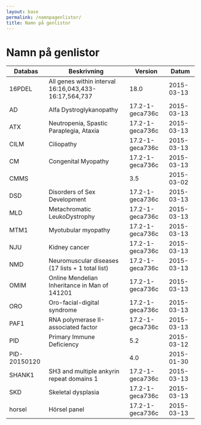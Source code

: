 ```yaml
---
layout: base
permalink: /namnpagenlistor/
title: Namn på genlistor
---
```


# Namn på genlistor

|Databas|Beskrivning|Version|Datum|
|---|---|---|---|
|16PDEL|All genes within interval 16:16,043,433-16:17,564,737|18.0|2015-03-13|
|AD|Alfa Dystroglykanopathy|17.2-1-geca736c|2015-03-13|
|ATX|Neutropenia, Spastic Paraplegia, Ataxia|17.2-1-geca736c|2015-03-13|
|CILM|Ciliopathy|17.2-1-geca736c|2015-03-13|
|CM|Congenital Myopathy|17.2-1-geca736c|2015-03-13|
|CMMS||3.5|2015-03-02|
|DSD|Disorders of Sex Development|17.2-1-geca736c|2015-03-13|
|MLD|Metachromatic LeukoDystrophy|17.2-1-geca736c|2015-03-13|
|MTM1|Myotubular myopathy|17.2-1-geca736c|2015-03-13|
|NJU|Kidney cancer|17.2-1-geca736c|2015-03-13|
|NMD|Neuromuscular diseases (17 lists + 1 total list)|17.2-1-geca736c|2015-03-13|
|OMIM|Online Mendelian Inheritance in Man of 141201|17.2-1-geca736c|2015-03-13|
|ORO|Oro-facial-digital syndrome|17.2-1-geca736c|2015-03-13|
|PAF1|RNA polymerase II-associated factor|17.2-1-geca736c|2015-03-13|
|PID|Primary Immune Deficiency|5.2|2015-03-12|
|PID-20150120||4.0|2015-01-30|
|SHANK1|SH3 and multiple ankyrin repeat domains 1|17.2-1-geca736c|2015-03-13|
|SKD|Skeletal dysplasia|17.2-1-geca736c|2015-03-13|
|horsel|Hörsel panel|17.2-1-geca736c|2015-03-13|
